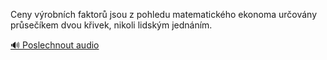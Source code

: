 
Ceny výrobních faktorů jsou z pohledu matematického ekonoma určovány průsečíkem dvou křivek, nikoli lidským jednáním.

[🔊 Poslechnout audio](/data/7-paragraphs/audio/chapter_140/para_002-Ceny-vrobnch-faktor-jsou-z-pohledu-matematickh.mp3)
